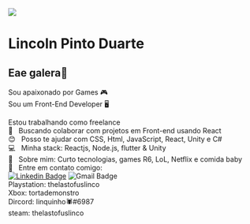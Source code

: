 <img width="auto" src="https://store.ubi.com/on/demandware.static/-/Sites-masterCatalog/default/dw8438ab5a/images/pdpbanner/56c494ad88a7e300458b4d44.jpg">

# Lincoln Pinto Duarte

## Eae galera👋
Sou apaixonado por Games 🎮 <br/>
Sou um Front-End Developer 🖥️

 Estou trabalhando como freelance 
 <br/> :purple_heart: &nbsp; Buscando colaborar com projetos em Front-end usando React
 <br/> :blush: &nbsp; Posso te ajudar com CSS, Html, JavaScript, React, Unity e C#
 <br/> :computer: &nbsp; Minha stack: Reactjs, Node.js, flutter & Unity
 <br/> 💬  &nbsp; Sobre mim: Curto tecnologias, games R6, LoL, Netflix e comida baby
 <br/> :email: &nbsp; Entre em contato comigo:
 <br/>
 [![Linkedin Badge](https://img.shields.io/badge/-LincolnDuarte-blue?style=flat-square&logo=Linkedin&logoColor=white&link=https://www.linkedin.com/in/lincoln-duarte-39438815a/)](https://www.linkedin.com/in/lincoln-duarte-39438815a/) 
![Gmail Badge](https://img.shields.io/badge/-lincolnskyrim_99@hotmail.com-c14438?style=flat-square&logo=Gmail&logoColor=white&link=mailto:lincolnskyrim_99@hotmail.com)
<br/>
Playstation: thelastofuslinco
<br/>
Xbox: tortademonstro
<br/>
Dircord: linquinho🕷#6987
<br/>
steam: thelastofuslinco

